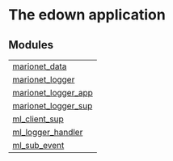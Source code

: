 

# The edown application #


## Modules ##


<table width="100%" border="0" summary="list of modules">
<tr><td><a href="http://github.com/hiroeorz17/marionet-logger/blob/master/doc/marionet_data.md" class="module">marionet_data</a></td></tr>
<tr><td><a href="http://github.com/hiroeorz17/marionet-logger/blob/master/doc/marionet_logger.md" class="module">marionet_logger</a></td></tr>
<tr><td><a href="http://github.com/hiroeorz17/marionet-logger/blob/master/doc/marionet_logger_app.md" class="module">marionet_logger_app</a></td></tr>
<tr><td><a href="http://github.com/hiroeorz17/marionet-logger/blob/master/doc/marionet_logger_sup.md" class="module">marionet_logger_sup</a></td></tr>
<tr><td><a href="http://github.com/hiroeorz17/marionet-logger/blob/master/doc/ml_client_sup.md" class="module">ml_client_sup</a></td></tr>
<tr><td><a href="http://github.com/hiroeorz17/marionet-logger/blob/master/doc/ml_logger_handler.md" class="module">ml_logger_handler</a></td></tr>
<tr><td><a href="http://github.com/hiroeorz17/marionet-logger/blob/master/doc/ml_sub_event.md" class="module">ml_sub_event</a></td></tr></table>

